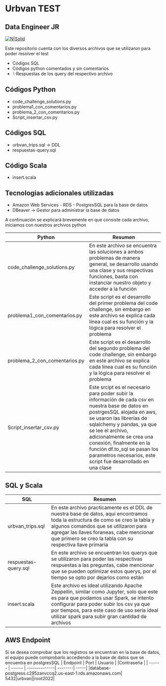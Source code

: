 # Urbvan TEST 
## Data Engineer JR

[![N|Solid](https://cdn-images-1.medium.com/max/1200/1*7NVWswT3PWnDx9p99p_0ZA.png)](https://nodesource.com/products/nsolid)



Este repositorio cuenta con los diversos archivos que se utilizaron para poder resolver el test

- Códigos SQL
- Códigos python comentados y sin comentarios
- ✨Respuestas de los query del respectivo archivo

## Códigos Python

- code_challenge_solutions.py
- problema1_con_comentarios.py
- problema_2_con_comentarios.py
- Script_insertar_csv.py

## Códigos SQL
- urbvan_trips.sql -> DDL
- respuestas-query.sql

## Código Scala
- insert.scala


## Tecnologias adicionales utilizadas
- Amazon Web Services - RDS - PostgresSQL para la base de datos
- DBeaver -> Gestor para administrar la base de datos

A continuación se explicará brevemente en que consiste cada archivo, iniciamos con nuestros archivos python


| Python | Resumen |
| ------ | ------ |
| code_challenge_solutions.py | En este archivo se encuentra las soluciones a ambos problemas de manera general, se desarrollo usando una clase y sus respectivas funciones, basta con instanciar nuestro objeto y acceder a la función |
| problema1_con_comentarios.py | Este script es el desarrollo del primer problema del code challenge, sin embargo en este archivo se explica cada línea cual es su función y la lógica para resolver el problema |
| problema_2_con_comentarios.py |Este script es el desarrollo del segundo problema del code challenge, sin embargo en este archivo se explica cada línea cual es su función y la lógica para resolver el problema  |
| Script_insertar_csv.py | Este srcipt es el necesario para poder subir la información de cada csv en nuestra base de datos en postrgesSQL alojada en aws, se usaron las librerías de sqlalchemy y pandas, ya que se lee el archivo, adicionalmente se crea una conexión, finalmente en la función df.to_sql se pasan los parametros necesarios, este script fue desarrollado en una clase |

## SQL y Scala

| SQL | Resumen |
| ------ | ------ |
| urbvan_trips.sql | En este archivo practicamente es el DDL de nuestra base de datos, aquí encontramos toda la estructura de como se creo la tabla y algunos comandos que se utilizaron para agregar las llaves foraneas, cabe mencionar que primero se creo la tabla con su respectiva llave primaria|
| respuestas-query.sql | En este archivo se encuentran los querys que se utilizaron para poder las respectivas respuestas a las preguntas, cabe mencionar que se pueden optimizar estos querys, por el tiempo se opto por dejarlos como están |
| insert.scala | Este archivo es ideal utilizando Apache Zeppellin, similar como Jupyter, solo que este es para que podamos usar Spark, se intento configurar para poder subir los csv ya que por tiempos, para este caso de uso sería ideal utilizar spark para subir gran cantidad de archivos |




## AWS Endpoint
Si se desea comprobar que los registros se encuentran en la base de datos, el equipo puede comprobarlo accediendo a la base de datos que se encuentra en postgresSQL
| Endpoint | Port | Usuario | |Contraseña |
| ------ | ------ | --------------| --------| -----|
|database-postgress.c295zanvccq2.us-east-1.rds.amazonaws.com| 5432|urbvan||root2022|
